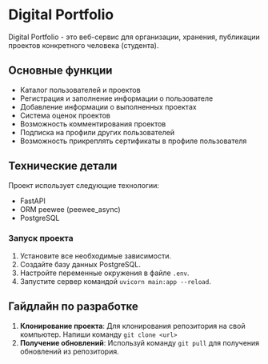 # Digital Portfolio

Digital Portfolio - это веб-сервис для организации, хранения, публикации проектов конкретного человека (студента).

## Основные функции

- Каталог пользователей и проектов
- Регистрация и заполнение информации о пользователе
- Добавление информации о выполненных проектах
- Система оценок проектов
- Возможность комментирования проектов
- Подписка на профили других пользователей
- Возможность прикреплять сертификаты в профиле пользователя

## Технические детали

Проект использует следующие технологии:

- FastAPI
- ORM peewee (peewee_async)
- PostgreSQL

### Запуск проекта

1. Установите все необходимые зависимости.
2. Создайте базу данных PostgreSQL.
3. Настройте переменные окружения в файле `.env`.
4. Запустите сервер командой `uvicorn main:app --reload`.

## Гайдлайн по разработке

1. **Клонирование проекта**: Для клонирования репозитория на свой компьютер. Напиши команду `git clone <url>`
2. **Получение обновлений**: Используй команду `git pull` для получения обновлений из репозитория.
